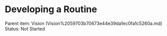 # Developing a Routine

Parent item: Vision (Vision%2059703b70673e44e39da1ec0fa1c5260a.md)
Status: Not Started